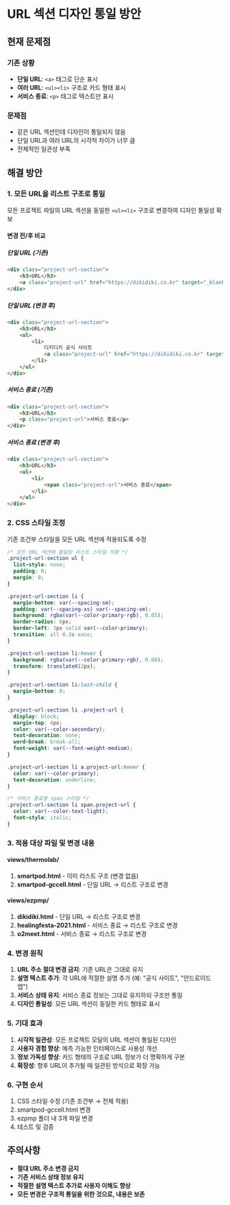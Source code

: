 # URL 섹션 디자인 통일 방안

## 현재 문제점

### 기존 상황
- **단일 URL**: `<a>` 태그로 단순 표시
- **여러 URL**: `<ul><li>` 구조로 카드 형태 표시  
- **서비스 종료**: `<p>` 태그로 텍스트만 표시

### 문제점
- 같은 URL 섹션인데 디자인이 통일되지 않음
- 단일 URL과 여러 URL의 시각적 차이가 너무 큼
- 전체적인 일관성 부족

## 해결 방안

### 1. 모든 URL을 리스트 구조로 통일

모든 프로젝트 파일의 URL 섹션을 동일한 `<ul><li>` 구조로 변경하여 디자인 통일성 확보

#### 변경 전/후 비교

##### 단일 URL (기존)
```html
<div class="project-url-section">
    <h3>URL</h3>
    <a class="project-url" href="https://dikidiki.co.kr" target="_blank">https://dikidiki.co.kr</a>
</div>
```

##### 단일 URL (변경 후)
```html
<div class="project-url-section">
    <h3>URL</h3>
    <ul>
        <li>
            디키디키 공식 사이트
            <a class="project-url" href="https://dikidiki.co.kr" target="_blank">https://dikidiki.co.kr</a>
        </li>
    </ul>
</div>
```

##### 서비스 종료 (기존)
```html
<div class="project-url-section">
    <h3>URL</h3>
    <p class="project-url">서비스 종료</p>
</div>
```

##### 서비스 종료 (변경 후)
```html
<div class="project-url-section">
    <h3>URL</h3>
    <ul>
        <li>
            <span class="project-url">서비스 종료</span>
        </li>
    </ul>
</div>
```

### 2. CSS 스타일 조정

기존 조건부 스타일을 모든 URL 섹션에 적용되도록 수정

```css
/* 모든 URL 섹션에 통일된 리스트 스타일 적용 */
.project-url-section ul {
  list-style: none;
  padding: 0;
  margin: 0;
}

.project-url-section li {
  margin-bottom: var(--spacing-sm);
  padding: var(--spacing-xs) var(--spacing-sm);
  background: rgba(var(--color-primary-rgb), 0.05);
  border-radius: 6px;
  border-left: 3px solid var(--color-primary);
  transition: all 0.3s ease;
}

.project-url-section li:hover {
  background: rgba(var(--color-primary-rgb), 0.08);
  transform: translateX(2px);
}

.project-url-section li:last-child {
  margin-bottom: 0;
}

.project-url-section li .project-url {
  display: block;
  margin-top: 4px;
  color: var(--color-secondary);
  text-decoration: none;
  word-break: break-all;
  font-weight: var(--font-weight-medium);
}

.project-url-section li a.project-url:hover {
  color: var(--color-primary);
  text-decoration: underline;
}

/* 서비스 종료용 span 스타일 */
.project-url-section li span.project-url {
  color: var(--color-text-light);
  font-style: italic;
}
```

### 3. 적용 대상 파일 및 변경 내용

#### views/thermolab/
1. **smartpod.html** - 이미 리스트 구조 (변경 없음)
2. **smartpod-gccell.html** - 단일 URL → 리스트 구조로 변경

#### views/ezpmp/
1. **dikidiki.html** - 단일 URL → 리스트 구조로 변경
2. **healingfesta-2021.html** - 서비스 종료 → 리스트 구조로 변경
3. **o2meet.html** - 서비스 종료 → 리스트 구조로 변경

### 4. 변경 원칙

1. **URL 주소 절대 변경 금지**: 기존 URL은 그대로 유지
2. **설명 텍스트 추가**: 각 URL에 적절한 설명 추가 (예: "공식 사이트", "안드로이드 앱")
3. **서비스 상태 유지**: 서비스 종료 정보는 그대로 유지하되 구조만 통일
4. **디자인 통일성**: 모든 URL 섹션이 동일한 카드 형태로 표시

### 5. 기대 효과

1. **시각적 일관성**: 모든 프로젝트 모달의 URL 섹션이 통일된 디자인
2. **사용자 경험 향상**: 예측 가능한 인터페이스로 사용성 개선
3. **정보 가독성 향상**: 카드 형태의 구조로 URL 정보가 더 명확하게 구분
4. **확장성**: 향후 URL이 추가될 때 일관된 방식으로 확장 가능

### 6. 구현 순서

1. CSS 스타일 수정 (기존 조건부 → 전체 적용)
2. smartpod-gccell.html 변경
3. ezpmp 폴더 내 3개 파일 변경
4. 테스트 및 검증

## 주의사항

- **절대 URL 주소 변경 금지**
- **기존 서비스 상태 정보 유지**  
- **적절한 설명 텍스트 추가로 사용자 이해도 향상**
- **모든 변경은 구조적 통일을 위한 것으로, 내용은 보존**